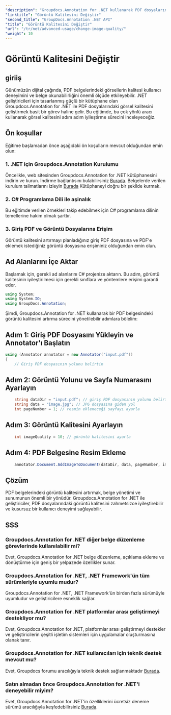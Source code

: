 ```yaml
---
"description": "Groupdocs.Annotation for .NET kullanarak PDF dosyalarındaki görüntü kalitesini nasıl artıracağınızı öğrenin. Adım adım kılavuzumuzu izleyin."
"linktitle": "Görüntü Kalitesini Değiştir"
"second_title": "GroupDocs.Annotation .NET API"
"title": "Görüntü Kalitesini Değiştir"
"url": "/tr/net/advanced-usage/change-image-quality/"
"weight": 10
---
```


# Görüntü Kalitesini Değiştir

## giriiş
Günümüzün dijital çağında, PDF belgelerindeki görsellerin kalitesi kullanıcı deneyimini ve belge okunabilirliğini önemli ölçüde etkileyebilir. .NET geliştiricileri için tasarlanmış güçlü bir kütüphane olan Groupdocs.Annotation for .NET ile PDF dosyalarındaki görsel kalitesini geliştirmek basit bir görev haline gelir. Bu eğitimde, bu çok yönlü aracı kullanarak görsel kalitesini adım adım iyileştirme sürecini inceleyeceğiz.
## Ön koşullar
Eğitime başlamadan önce aşağıdaki ön koşulların mevcut olduğundan emin olun:
### 1. .NET için Groupdocs.Annotation Kurulumu
Öncelikle, web sitesinden Groupdocs.Annotation for .NET kütüphanesini indirin ve kurun. İndirme bağlantısını bulabilirsiniz [Burada](https://releases.groupdocs.com/annotation/net/). Belgelerde verilen kurulum talimatlarını izleyin [Burada](https://tutorials.groupdocs.com/annotation/net/) Kütüphaneyi doğru bir şekilde kurmak.
### 2. C# Programlama Dili ile aşinalık
Bu eğitimde verilen örnekleri takip edebilmek için C# programlama dilinin temellerine hakim olmak şarttır.
### 3. Giriş PDF ve Görüntü Dosyalarına Erişim
Görüntü kalitesini artırmayı planladığınız giriş PDF dosyasına ve PDF'e eklemek istediğiniz görüntü dosyasına erişiminiz olduğundan emin olun.

## Ad Alanlarını İçe Aktar
Başlamak için, gerekli ad alanlarını C# projenize aktarın. Bu adım, görüntü kalitesinin iyileştirilmesi için gerekli sınıflara ve yöntemlere erişimi garanti eder.

```csharp
using System;
using System.IO;
using GroupDocs.Annotation;
```

Şimdi, Groupdocs.Annotation for .NET kullanarak bir PDF belgesindeki görüntü kalitesini artırma sürecini yönetilebilir adımlara bölelim:
## Adım 1: Giriş PDF Dosyasını Yükleyin ve Annotator'ı Başlatın
```csharp
using (Annotator annotator = new Annotator("input.pdf"))
{
    // Giriş PDF dosyasının yolunu belirtin
```
## Adım 2: Görüntü Yolunu ve Sayfa Numarasını Ayarlayın
```csharp
    string dataDir = "input.pdf"; // giriş PDF dosyasının yolunu belirtin
    string data = "image.jpg"; // JPG dosyasına giden yol
    int pageNumber = 1; // resmin ekleneceği sayfayı ayarla
```
## Adım 3: Görüntü Kalitesini Ayarlayın
```csharp
    int imageQuality = 10; // görüntü kalitesini ayarla
```
## Adım 4: PDF Belgesine Resim Ekleme
```csharp
    annotator.Document.AddImageToDocument(dataDir, data, pageNumber, imageQuality);
```

## Çözüm
PDF belgelerindeki görüntü kalitesini artırmak, belge yönetimi ve sunumunun önemli bir yönüdür. Groupdocs.Annotation for .NET ile geliştiriciler, PDF dosyalarındaki görüntü kalitesini zahmetsizce iyileştirebilir ve kusursuz bir kullanıcı deneyimi sağlayabilir.
## SSS
### Groupdocs.Annotation for .NET diğer belge düzenleme görevlerinde kullanılabilir mi?
Evet, Groupdocs.Annotation for .NET belge düzenleme, açıklama ekleme ve dönüştürme için geniş bir yelpazede özellikler sunar.
### Groupdocs.Annotation for .NET, .NET Framework'ün tüm sürümleriyle uyumlu mudur?
Groupdocs.Annotation for .NET, .NET Framework'ün birden fazla sürümüyle uyumludur ve geliştiricilere esneklik sağlar.
### Groupdocs.Annotation for .NET platformlar arası geliştirmeyi destekliyor mu?
Evet, Groupdocs.Annotation for .NET, platformlar arası geliştirmeyi destekler ve geliştiricilerin çeşitli işletim sistemleri için uygulamalar oluşturmasına olanak tanır.
### Groupdocs.Annotation for .NET kullanıcıları için teknik destek mevcut mu?
Evet, Groupdocs forumu aracılığıyla teknik destek sağlanmaktadır [Burada](https://forum.groupdocs.com/c/annotation/10).
### Satın almadan önce Groupdocs.Annotation for .NET'i deneyebilir miyim?
Evet, Groupdocs.Annotation for .NET'in özelliklerini ücretsiz deneme sürümü aracılığıyla keşfedebilirsiniz [Burada](https://releases.groupdocs.com/).